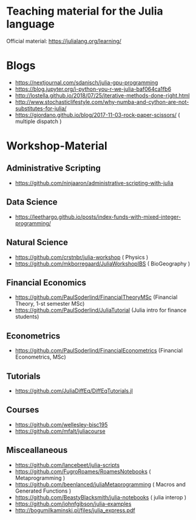 # Teaching material for the Julia language

Official material: https://julialang.org/learning/

# Blogs

- https://nextjournal.com/sdanisch/julia-gpu-programming
- https://blog.jupyter.org/i-python-you-r-we-julia-baf064ca1fb6
- http://lostella.github.io/2018/07/25/iterative-methods-done-right.html
- http://www.stochasticlifestyle.com/why-numba-and-cython-are-not-substitutes-for-julia/
- https://giordano.github.io/blog/2017-11-03-rock-paper-scissors/ ( multiple dispatch )

# Workshop-Material

## Administrative Scripting

- https://github.com/ninjaaron/administrative-scripting-with-julia

## Data Science

- https://leethargo.github.io/posts/index-funds-with-mixed-integer-programming/

## Natural Science

- https://github.com/crstnbr/julia-workshop ( Physics )
- https://github.com/mkborregaard/JuliaWorkshopIBS ( BioGeography )

## Financial Economics

- https://github.com/PaulSoderlind/FinancialTheoryMSc (Financial Theory, 1-st semester MSc)
- https://github.com/PaulSoderlind/JuliaTutorial (Julia intro for finance students)

## Econometrics

- https://github.com/PaulSoderlind/FinancialEconometrics (Financial Econometrics, MSc)

## Tutorials

- https://github.com/JuliaDiffEq/DiffEqTutorials.jl

## Courses

- https://github.com/wellesley-bisc195
- https://github.com/mfalt/juliacourse

## Misceallaneous

- https://github.com/lancebeet/julia-scripts
- https://github.com/FugroRoames/RoamesNotebooks ( Metaprogramming )
- https://github.com/beenlanced/juliaMetaprogramming ( Macros and Generated Functions )
- https://github.com/BeastyBlacksmith/julia-notebooks ( julia interop )
- https://github.com/johnfgibson/julia-examples
- http://bogumilkaminski.pl/files/julia_express.pdf

